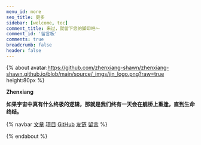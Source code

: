 ```yaml
---
menu_id: more
seo_title: 更多
sidebar: [welcome, toc]
comment_title: 来过，就留下您的脚印吧～
comment_id: '留言板'
comments: true
breadcrumb: false
header: false
---
```


{% about avatar:https://github.com/zhenxiang-shawn/zhenxiang-shawn.github.io/blob/main/source/_imgs/jin_logo.png?raw=true height:80px %}

**Zhenxiang**
<!-- <img height="32px" alt="XAOXUU" src="https://cdn.jsdelivr.net/gh/cdn-x/xaoxuu/logo/180x30@2x.png"> -->

**如果宇宙中真有什么终极的逻辑，那就是我们终有一天会在舰桥上重逢，直到生命终结。**

<!-- Zhenxiang 目前主要从事于 iOS 开发行业，活跃于开源社区，代表作品有：[ProHUD](/wiki/prohud/)、[ValueX](/wiki/valuex/)、[Stellar](/wiki/stellar/) 等，更多的作品可以去项目主页查看，希望大家喜欢～ -->

{% navbar [文章](/) [项目](/wiki/) [GitHub](https://github.com/zhenxiang-shawn) [友链](/friends/) [留言](#comments) %}

{% endabout %}